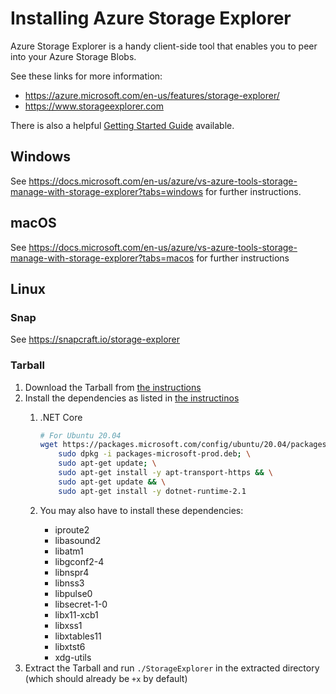 # Installing Azure Storage Explorer

Azure Storage Explorer is a handy client-side tool that enables you to peer into your Azure Storage Blobs.

See these links for more information:

* https://azure.microsoft.com/en-us/features/storage-explorer/
* https://www.storageexplorer.com

There is also a helpful [Getting Started Guide](https://docs.microsoft.com/en-us/azure/vs-azure-tools-storage-manage-with-storage-explorer) available.

## Windows

See https://docs.microsoft.com/en-us/azure/vs-azure-tools-storage-manage-with-storage-explorer?tabs=windows for further instructions.

## macOS

See https://docs.microsoft.com/en-us/azure/vs-azure-tools-storage-manage-with-storage-explorer?tabs=macos for further instructions

## Linux

### Snap

See https://snapcraft.io/storage-explorer

### Tarball

1. Download the Tarball from [the instructions](https://docs.microsoft.com/en-us/azure/vs-azure-tools-storage-manage-with-storage-explorer?tabs=linux)
2. Install the dependencies as listed in [the instructinos](https://docs.microsoft.com/en-us/azure/storage/common/storage-explorer-troubleshooting?tabs=Windows%2C2004#linux-dependencies)
    1. .NET Core

        ```bash
        # For Ubuntu 20.04
        wget https://packages.microsoft.com/config/ubuntu/20.04/packages-microsoft-prod.deb -O packages-microsoft-prod.deb; \
            sudo dpkg -i packages-microsoft-prod.deb; \
            sudo apt-get update; \
            sudo apt-get install -y apt-transport-https && \
            sudo apt-get update && \
            sudo apt-get install -y dotnet-runtime-2.1
        ```

    2. You may also have to install these dependencies:
        * iproute2
        * libasound2
        * libatm1
        * libgconf2-4
        * libnspr4
        * libnss3
        * libpulse0
        * libsecret-1-0
        * libx11-xcb1
        * libxss1
        * libxtables11
        * libxtst6
        * xdg-utils
3. Extract the Tarball and run `./StorageExplorer` in the extracted directory (which should already be `+x` by default)

